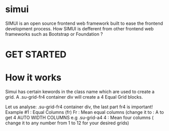 # simui
SIMUI is an open source frontend web framework built to ease the frontend development process.
How SIMUI is defferent from other frontend web frameworks such as Bootstrap or Foundation ?


# GET STARTED
<!-- Minified CSS ( CDN ) in head --> 
<link rel="stylesheet" type="text/css" href="https://unpkg.com/simui-code@1.0.0/css/simui.min.css"> 

<!--Minified JS ( CDN) script tag to your project's head / footer --> 
<script src="https://unpkg.com/simui-code@1.0.0/js/simui.min.js"></script>


# How it works
Simui has certain kewords in the class name which are used to create a grid. A .su-grid-fr4 container div will create a 4 Equal Grid blocks.

Let us analyse: .su-grid-fr4 container div, the last part fr4 is important!
Example #1 : Equal Columns (fr)
Fr : Mean equal columns (change it to : A to get 4 AUTO WIDTH COLUMNS e.g .su-grid-a4
4 : Mean four columns ( change it to any number from 1 to 12 for your desired grids)
            
            
            
